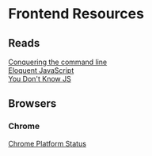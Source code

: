 # Frontend Resources
## Reads  
[Conquering the command line](http://conqueringthecommandline.com/book/)  
[Eloquent JavaScript](https://eloquentjavascript.net/)  
[You Don't Know JS](https://github.com/getify/You-Dont-Know-JS/tree/1st-ed)

## Browsers
### Chrome
[Chrome Platform Status](https://chromestatus.com/features)
